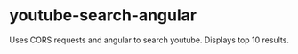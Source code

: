 # youtube-search-angular

Uses CORS requests and angular to search youtube. Displays top 10 results. 
